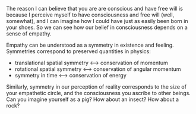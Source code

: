 The reason I can believe that you are are conscious and have free will is because I perceive myself to have consciousness and free will (well, somewhat), and I can imagine how I could have just as easily been born in your shoes. So we can see how our belief in consciousness depends on a sense of empathy.

Empathy can be understood as a symmetry in existence and feeling. Symmetries correspond to preserved quantities in physics:
- translational spatial symmetry <--> conservation of momentum
- rotational spatial symmetry <--> conservation of angular momentum
- symmetry in time <--> conservation of energy

Similarly, symmetry in our perception of reality corresponds to the size of your empathetic circle, and the consciousness you ascribe to other beings. Can you imagine yourself as a pig? How about an insect? How about a rock?